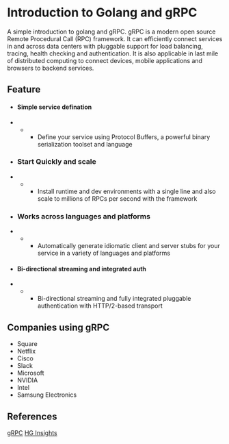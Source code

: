 # Introduction to Golang and gRPC
A simple introduction to golang and gRPC.
gRPC is a modern open source Remote Procedural Call (RPC) framework.  It can efficiently connect services in and across data centers with pluggable support for load balancing, tracing, health checking and authentication. It is also applicable in last mile of distributed computing to connect devices, mobile applications and browsers to backend services.

## Feature
* #### Simple service defination
* * * Define your service using Protocol Buffers, a powerful binary serialization toolset and language
* ### Start Quickly and scale
* * * Install runtime and dev environments with a single line and also scale to millions of RPCs per second with the framework
* ### Works across languages and platforms
* * * Automatically generate idiomatic client and server stubs for your service in a variety of languages and platforms
* #### Bi-directional streaming and integrated auth
* * * Bi-directional streaming and fully integrated pluggable authentication with HTTP/2-based transport

## Companies using gRPC
* Square
* Netflix
* Cisco 
* Slack
* Microsoft
* NVIDIA
* Intel
* Samsung Electronics

## References
[gRPC](https://grpc.io/)
[HG Insights](https://discovery.hgdata.com/product/google-grpc)

      
